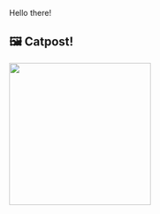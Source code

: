 Hello there!



## 🖼️ Catpost!

<sub>
    <img src="https://cdn2.thecatapi.com/images/bul.jpg" height="256">
</sub>

